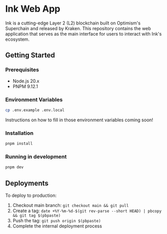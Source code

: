 # Ink Web App

Ink is a cutting-edge Layer 2 (L2) blockchain built on Optimism's Superchain and released by Kraken. This repository contains the web application that serves as the main interface for users to interact with Ink's ecosystem.

## Getting Started

### Prerequisites

- Node.js 20.x
- PNPM 9.12.1

### Environment Variables

```sh
cp .env.example .env.local
```

Instructions on how to fill in those environment variables coming soon!

### Installation

```sh
pnpm install
```

### Running in development

```sh
pnpm dev
```

## Deployments

To deploy to production:

1. Checkout main branch: `git checkout main && git pull`
2. Create a tag: `date +%Y-%m-%d-$(git rev-parse --short HEAD) | pbcopy && git tag $(pbpaste)`
3. Push the tag: `git push origin $(pbpaste)`
4. Complete the internal deployment process
